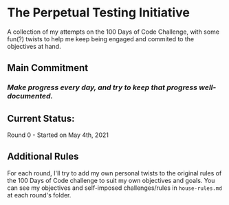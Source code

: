 # The Perpetual Testing Initiative

A collection of my attempts on the 100 Days of Code Challenge, with some fun(?) twists to help me keep being engaged and commited to the objectives at hand.

## Main Commitment

### _Make progress every day, and try to keep that progress well-documented._

## Current Status:

Round 0 - Started on May 4th, 2021

## Additional Rules

For each round, I'll try to add my own personal twists to the original rules of the 100 Days of Code challenge to suit my own objectives and goals. You can see my objectives and self-imposed challenges/rules in `house-rules.md` at each round's folder.
